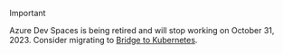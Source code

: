 > [!IMPORTANT]
> Azure Dev Spaces is being retired and will stop working on October 31, 2023. Consider migrating to [Bridge to Kubernetes](../articles/dev-spaces/migrate-to-bridge-to-kubernetes.md).